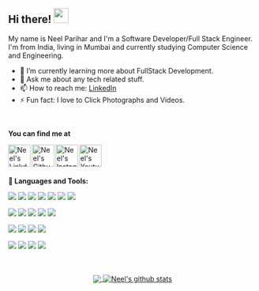 ## Hi there! <img src="https://raw.githubusercontent.com/MartinHeinz/MartinHeinz/master/wave.gif" width="30px">

My name is Neel Parihar and I'm a Software Developer/Full Stack Engineer. I'm from India, living in Mumbai and currently studying Computer Science and Engineering.
<br/>

- 🌱 I’m currently learning more about FullStack Development.
- 💬 Ask me about any tech related stuff.
- 📫 How to reach me: [LinkedIn](https://linkedin.com/in/neel-parihar)
- ⚡ Fun fact: I love to Click Photographs and Videos.

<br/>


**You can find me at** 

<div>
<a href="https://linkedin.com/in/neel-parihar">
  <img align="left" alt="Neel's Linkdein" width="45px" src="https://img.icons8.com/nolan/96/linkedin.png" />
</a>
<a href="https://github.com/NeelParihar">
  <img align="left" alt="Neel's Github" width="45px" src="https://img.icons8.com/nolan/96/github.png" />
</a>
<a href="https://instagram.com/neell.___/">
  <img align="left" alt="Neel's Instagram" width="45px" src="https://img.icons8.com/nolan/96/instagram-new.png" />
</a>
<a href="https://www.youtube.com/channel/UCJC0IYiHNOmNmDP1PQDrUrA/">
  <img align="left" alt="Neel's Youtube" width="45px" src="https://img.icons8.com/nolan/96/youtube.png" />
</a>
</div>

<br/>
<br/>
<!--[![website](https://img.shields.io/badge/PortfolioWebsite-pawan.live-2648ff?style=flat-square&logo=google-chrome)](https://pawan.live/)-->

<br/>


**🔧 Languages and Tools:**  


![](https://img.shields.io/badge/Code-C++-informational?style=flat&logo=c%2B%2B&logoColor=white&color=14ffec)
![](https://img.shields.io/badge/Code-Java-informational?style=flat&logo=java&logoColor=white&color=14ffec)
![](https://img.shields.io/badge/Code-Python-informational?style=flat&logo=python&logoColor=white&color=14ffec)
![](https://img.shields.io/badge/Code-JavaScript-informational?logo=javascript&logoColor=white&color=14ffec)
![](https://img.shields.io/badge/Code-HTML-informational?style=flat&logo=HTML&logoColor=white&color=14ffec)
![](https://img.shields.io/badge/Code-CSS-informational?style=flat&logo=css&logoColor=white&color=14ffec)
![](https://img.shields.io/badge/Code-Dart-informational?style=flat&logo=dart&logoColor=white&color=14ffec)


![](https://img.shields.io/badge/Code-ReactJs-informational?style=flat&logo=react&logoColor=white&color=7B68EE)
![](https://img.shields.io/badge/Code-Django-informational?style=flat&logo=django&logoColor=white&color=7B68EE)
![](https://img.shields.io/badge/Code-Flask-informational?style=flat&logo=flask&logoColor=white&color=7B68EE)
![](https://img.shields.io/badge/Code-Android-informational?style=flat&logo=android&logoColor=white&color=7B68EE)
![](https://img.shields.io/badge/Code-Flutter-informational?style=flat&logo=flutter&logoColor=white&color=7B68EE)

![](https://img.shields.io/badge/OS-Linux-informational?style=flat&logo=linux&logoColor=white&color=14ffec)
![](https://img.shields.io/badge/OS-Mac-informational?style=flat&logo=apple&logoColor=white&color=14ffec)
![](https://img.shields.io/badge/Editor-Visual_Studio_Code-informational?style=flat&logo=visual-studio-code&logoColor=white&color=14ffec)
![](https://img.shields.io/badge/VCS-Git-informational?style=flat&logo=git&logoColor=white&color=14ffec)

![](https://img.shields.io/badge/Tools-PostgreSQL-informational?style=flat&logo=postgresql&logoColor=white&color=7B68EE)
![](https://img.shields.io/badge/Tools-MySQL-informational?style=flat&logo=mysql&logoColor=white&color=7B68EE)
![](https://img.shields.io/badge/Tools-Firebase-informational?style=flat&logo=firebase&logoColor=white&color=7B68EE)
![](https://img.shields.io/badge/Tools-Cloud_Firestore-informational?style=flat&logo=firebase&logoColor=white&color=7B68EE)

<br/>
<br/>

<div align="center">
<a href="https://github.com/NeelParihar">
  <img align="center" src="https://github-readme-stats.vercel.app/api/top-langs/?username=NeelParihar&theme=light&layout=compact&exclude_repo=colordetection" />
</a>
<a href="https://github.com/NeelParihar">
 <img align="center" src="https://github-readme-stats.vercel.app/api?username=NeelParihar&show_icons=true&theme=light&line_height=20" alt="Neel's github stats"/>
</a>
  
</div>


